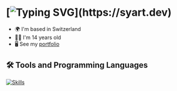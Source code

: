 
# [![Typing SVG](https://readme-typing-svg.herokuapp.com?font=Fira+Code&weight=600&size=30&pause=1000&color=F7F7F7&random=false&width=435&lines=+Hello!;I+am+Syart!)](https://syart.dev)



* 🌍  I'm based in Switzerland
* 👨‍💻  I'm 14 years old
* 🖥️  See my [portfolio](http://syart.vercel.app)

<h2>🛠️ Tools and Programming Languages</h2>
<a href="https://syart.vercel.app">
    <img src="https://skillicons.dev/icons?i=js,nodejs,react,html,css,python,github,git,windows,vscode,pycharm" alt="Skills">
</a>





